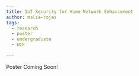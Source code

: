 ```yaml
---
title: IoT Security for Home Network Enhancement ​
author: malia-rojas
tags:
  - research
  - poster
  - undergraduate
  - UCF

---
```



Poster Coming Soon!
